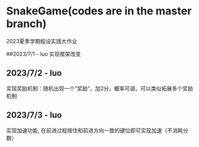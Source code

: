 # SnakeGame(codes are in the master branch) 
2023夏季学期程设实践大作业

##2023/7/1 - luo
实现框架改变

## 2023/7/2 - luo
实现奖励机制：随机出现一个“奖励”，加2分，概率可调，可以类似拓展多个奖励机制

## 2023/7/3 - luo
实现加速功能, 在前进过程按住和前进方向一致的键位即可实现加速（不消耗分数）
